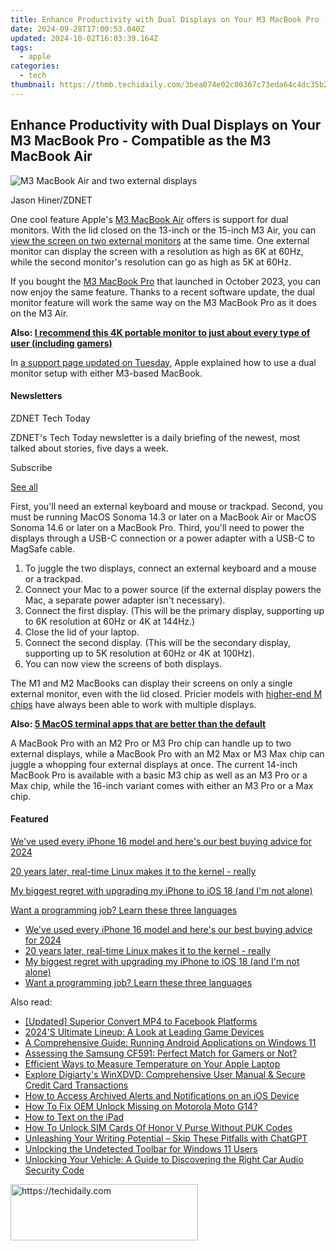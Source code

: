 ```yaml
---
title: Enhance Productivity with Dual Displays on Your M3 MacBook Pro - Compatible as the M3 MacBook Air
date: 2024-09-28T17:00:53.040Z
updated: 2024-10-02T16:03:39.164Z
tags:
  - apple
categories:
  - tech
thumbnail: https://thmb.techidaily.com/3bea074e02c00367c73eda64c4dc35b2b7531a1754ee9632a9d2f7f9073f37e2.jpg
---
```


## Enhance Productivity with Dual Displays on Your M3 MacBook Pro - Compatible as the M3 MacBook Air

![M3 MacBook Air and two external displays](https://www.zdnet.com/a/img/resize/1433d4cd1b92e433a2f4ca42d80e3af1693ecfb0/2024/03/07/a1a1827e-746a-4c71-820e-b2b068006009/m3-macbook-air-dual-monitors.jpg?auto=webp&width=1280)

Jason Hiner/ZDNET

One cool feature Apple's [M3 MacBook Air](https://www.zdnet.com/article/apple-launches-13-and-15-inch-macbook-air-with-m3-chip-heres-whats-new/) offers is support for dual monitors. With the lid closed on the 13-inch or the 15-inch M3 Air, you can [view the screen on two external monitors](https://www.zdnet.com/article/i-went-hands-on-with-apples-m3-macbook-air-and-3-features-stood-out-the-most/) at the same time. One external monitor can display the screen with a resolution as high as 6K at 60Hz, while the second monitor's resolution can go as high as 5K at 60Hz. 

If you bought the [M3 MacBook Pro](https://www.zdnet.com/article/m3-macbook-pro-buying-advice/) that launched in October 2023, you can now enjoy the same feature. Thanks to a recent software update, the dual monitor feature will work the same way on the M3 MacBook Pro as it does on the M3 Air. 

**Also: [I recommend this 4K portable monitor to just about every type of user (including gamers)](https://www.zdnet.com/home-and-office/home-entertainment/i-recommend-this-4k-portable-monitor-to-just-about-every-type-of-user-including-gamers/)**

In [a support page updated on Tuesday](https://support.apple.com/en-us/117373), Apple explained how to use a dual monitor setup with either M3-based MacBook.

#### Newsletters

ZDNET Tech Today

ZDNET's Tech Today newsletter is a daily briefing of the newest, most talked about stories, five days a week.

 Subscribe

[See all](https://www.zdnet.com/newsletters/)

First, you'll need an external keyboard and mouse or trackpad. Second, you must be running MacOS Sonoma 14.3 or later on a MacBook Air or MacOS Sonoma 14.6 or later on a MacBook Pro. Third, you'll need to power the displays through a USB-C connection or a power adapter with a USB-C to MagSafe cable.

1. To juggle the two displays, connect an external keyboard and a mouse or a trackpad.
2. Connect your Mac to a power source (if the external display powers the Mac, a separate power adapter isn't necessary).
3. Connect the first display. (This will be the primary display, supporting up to 6K resolution at 60Hz or 4K at 144Hz.)
4. Close the lid of your laptop.
5. Connect the second display. (This will be the secondary display, supporting up to 5K resolution at 60Hz or 4K at 100Hz).
6. You can now view the screens of both displays.

The M1 and M2 MacBooks can display their screens on only a single external monitor, even with the lid closed. Pricier models with [higher-end M chips](https://www.zdnet.com/article/apples-m3-m3-pro-and-m3-max-chipsets-everything-you-should-know-before-buying/) have always been able to work with multiple displays.

**Also: [5 MacOS terminal apps that are better than the default](https://www.zdnet.com/article/5-macos-terminal-apps-that-are-better-than-the-default/)**

A MacBook Pro with an M2 Pro or M3 Pro chip can handle up to two external displays, while a MacBook Pro with an M2 Max or M3 Max chip can juggle a whopping four external displays at once. The current 14-inch MacBook Pro is available with a basic M3 chip as well as an M3 Pro or a Max chip, while the 16-inch variant comes with either an M3 Pro or a Max chip.

#### Featured

[We've used every iPhone 16 model and here's our best buying advice for 2024](https://www.zdnet.com/article/iphone-16-pro-max-buying-advice-2024/ "We've used every iPhone 16 model and here's our best buying advice for 2024")

[20 years later, real-time Linux makes it to the kernel - really](https://www.zdnet.com/article/20-years-later-real-time-linux-makes-it-to-the-kernel-really/ "20 years later, real-time Linux makes it to the kernel - really")

[My biggest regret with upgrading my iPhone to iOS 18 (and I'm not alone)](https://www.zdnet.com/article/my-biggest-regret-with-upgrading-my-iphone-to-ios-18-and-im-not-alone/ "My biggest regret with upgrading my iPhone to iOS 18 (and I'm not alone)")

[Want a programming job? Learn these three languages](https://www.zdnet.com/article/want-a-programming-job-learn-these-three-languages/ "Want a programming job? Learn these three languages")

* [We've used every iPhone 16 model and here's our best buying advice for 2024](https://www.zdnet.com/article/iphone-16-pro-max-buying-advice-2024/ "We've used every iPhone 16 model and here's our best buying advice for 2024")
* [20 years later, real-time Linux makes it to the kernel - really](https://www.zdnet.com/article/20-years-later-real-time-linux-makes-it-to-the-kernel-really/ "20 years later, real-time Linux makes it to the kernel - really")
* [My biggest regret with upgrading my iPhone to iOS 18 (and I'm not alone)](https://www.zdnet.com/article/my-biggest-regret-with-upgrading-my-iphone-to-ios-18-and-im-not-alone/ "My biggest regret with upgrading my iPhone to iOS 18 (and I'm not alone)")
* [Want a programming job? Learn these three languages](https://www.zdnet.com/article/want-a-programming-job-learn-these-three-languages/ "Want a programming job? Learn these three languages")

<ins class="adsbygoogle"
     style="display:block"
     data-ad-format="autorelaxed"
     data-ad-client="ca-pub-7571918770474297"
     data-ad-slot="1223367746"></ins>

<ins class="adsbygoogle"
     style="display:block"
     data-ad-client="ca-pub-7571918770474297"
     data-ad-slot="8358498916"
     data-ad-format="auto"
     data-full-width-responsive="true"></ins>

<span class="atpl-alsoreadstyle">Also read:</span>
<div><ul>
<li><a href="https://facebook-videos.techidaily.com/updated-superior-convert-mp4-to-facebook-platforms/"><u>[Updated] Superior Convert MP4 to Facebook Platforms</u></a></li>
<li><a href="https://tech-recovery.techidaily.com/2024s-ultimate-lineup-a-look-at-leading-game-devices/"><u>2024'S Ultimate Lineup: A Look at Leading Game Devices</u></a></li>
<li><a href="https://tech-recovery.techidaily.com/a-comprehensive-guide-running-android-applications-on-windows-11/"><u>A Comprehensive Guide: Running Android Applications on Windows 11</u></a></li>
<li><a href="https://buynow-reviews.techidaily.com/assessing-the-samsung-cf591-perfect-match-for-gamers-or-not/"><u>Assessing the Samsung CF591: Perfect Match for Gamers or Not?</u></a></li>
<li><a href="https://tech-recovery.techidaily.com/efficient-ways-to-measure-temperature-on-your-apple-laptop/"><u>Efficient Ways to Measure Temperature on Your Apple Laptop</u></a></li>
<li><a href="https://some-approaches.techidaily.com/explore-digiartys-winxdvd-comprehensive-user-manual-and-secure-credit-card-transactions/"><u>Explore Digiarty's WinXDVD: Comprehensive User Manual & Secure Credit Card Transactions</u></a></li>
<li><a href="https://tech-recovery.techidaily.com/how-to-access-archived-alerts-and-notifications-on-an-ios-device/"><u>How to Access Archived Alerts and Notifications on an iOS Device</u></a></li>
<li><a href="https://android-unlock.techidaily.com/how-to-fix-oem-unlock-missing-on-motorola-moto-g14-by-drfone-android/"><u>How To Fix OEM Unlock Missing on Motorola Moto G14?</u></a></li>
<li><a href="https://tech-recovery.techidaily.com/how-to-text-on-the-ipad/"><u>How to Text on the iPad</u></a></li>
<li><a href="https://sim-unlock.techidaily.com/how-to-unlock-sim-cards-of-honor-v-purse-without-puk-codes-by-drfone-android/"><u>How To Unlock SIM Cards Of Honor V Purse Without PUK Codes</u></a></li>
<li><a href="https://tech-revival.techidaily.com/unleashing-your-writing-potential-skip-these-pitfalls-with-chatgpt/"><u>Unleashing Your Writing Potential – Skip These Pitfalls with ChatGPT</u></a></li>
<li><a href="https://windows11.techidaily.com/unlocking-the-undetected-toolbar-for-windows-11-users/"><u>Unlocking the Undetected Toolbar for Windows 11 Users</u></a></li>
<li><a href="https://tech-recovery.techidaily.com/unlocking-your-vehicle-a-guide-to-discovering-the-right-car-audio-security-code/"><u>Unlocking Your Vehicle: A Guide to Discovering the Right Car Audio Security Code</u></a></li>
</ul></div>

<!-- affiliate ads begin -->
<a href="https://aligracehair.sjv.io/c/5597632/1997675/19272" target="_top" id="1997675">
  <img src="//a.impactradius-go.com/display-ad/19272-1997675" border="0" alt="https://techidaily.com" width="300" height="90"/>
</a>
<img height="0" width="0" src="https://aligracehair.sjv.io/i/5597632/1997675/19272" style="position:absolute;visibility:hidden;" border="0" />
<!-- affiliate ads end -->

